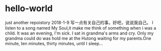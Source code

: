# hello-world
just another repoistory
2018-1-9
写一点有关自己的事。好吧，说说我自己。
I listen to a song named My Soul,it make me think of something when i was a child. It was an evening, I'm sick. I sat in grandma's arms and cry. Only my grandma could do was hold me at the Hutong waiting for my parents.One minute, ten minutes, thirty minutes, until I sleep...
